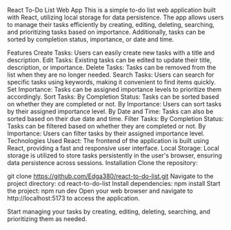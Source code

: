 React To-Do List Web App
This is a simple to-do list web application built with React, utilizing local storage for data persistence. The app allows users to manage their tasks efficiently by creating, editing, deleting, searching, and prioritizing tasks based on importance. Additionally, tasks can be sorted by completion status, importance, or date and time.

Features
Create Tasks: Users can easily create new tasks with a title and description.
Edit Tasks: Existing tasks can be edited to update their title, description, or importance.
Delete Tasks: Tasks can be removed from the list when they are no longer needed.
Search Tasks: Users can search for specific tasks using keywords, making it convenient to find items quickly.
Set Importance: Tasks can be assigned importance levels to prioritize them accordingly.
Sort Tasks:
By Completion Status: Tasks can be sorted based on whether they are completed or not.
By Importance: Users can sort tasks by their assigned importance level.
By Date and Time: Tasks can also be sorted based on their due date and time.
Filter Tasks:
By Completion Status: Tasks can be filtered based on whether they are completed or not.
By Importance: Users can filter tasks by their assigned importance level.
Technologies Used
React: The frontend of the application is built using React, providing a fast and responsive user interface.
Local Storage: Local storage is utilized to store tasks persistently in the user's browser, ensuring data persistence across sessions.
Installation
Clone the repository:

git clone https://github.com/Edga380/react-to-do-list.git
Navigate to the project directory:
cd react-to-do-list
Install dependencies:
npm install
Start the project:
npm run dev
Open your web browser and navigate to http://localhost:5173 to access the application.

Start managing your tasks by creating, editing, deleting, searching, and prioritizing them as needed.
